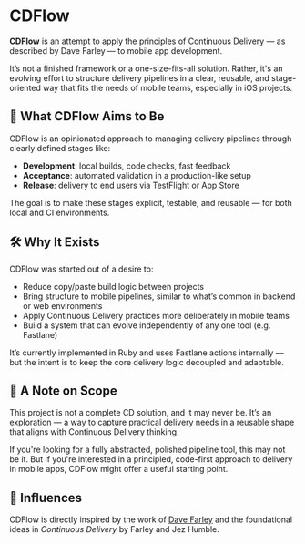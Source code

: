 # CDFlow

**CDFlow** is an attempt to apply the principles of Continuous Delivery — as described by Dave Farley — to mobile app development.

It’s not a finished framework or a one-size-fits-all solution. Rather, it's an evolving effort to structure delivery pipelines in a clear, reusable, and stage-oriented way that fits the needs of mobile teams, especially in iOS projects.

## 🎯 What CDFlow Aims to Be

CDFlow is an opinionated approach to managing delivery pipelines through clearly defined stages like:

- **Development**: local builds, code checks, fast feedback
- **Acceptance**: automated validation in a production-like setup
- **Release**: delivery to end users via TestFlight or App Store

The goal is to make these stages explicit, testable, and reusable — for both local and CI environments.

## 🛠 Why It Exists

CDFlow was started out of a desire to:

- Reduce copy/paste build logic between projects
- Bring structure to mobile pipelines, similar to what’s common in backend or web environments
- Apply Continuous Delivery practices more deliberately in mobile teams
- Build a system that can evolve independently of any one tool (e.g. Fastlane)

It’s currently implemented in Ruby and uses Fastlane actions internally — but the intent is to keep the core delivery logic decoupled and adaptable.

## 📌 A Note on Scope

This project is not a complete CD solution, and it may never be. It’s an exploration — a way to capture practical delivery needs in a reusable shape that aligns with Continuous Delivery thinking.

If you're looking for a fully abstracted, polished pipeline tool, this may not be it. But if you're interested in a principled, code-first approach to delivery in mobile apps, CDFlow might offer a useful starting point.

## 🙏 Influences

CDFlow is directly inspired by the work of [Dave Farley](https://continuousdelivery.com/) and the foundational ideas in *Continuous Delivery* by Farley and Jez Humble.

